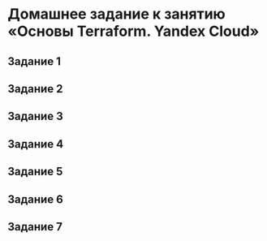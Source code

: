 # Домашнее задание к занятию «Основы Terraform. Yandex Cloud»

## Задание 1



## Задание 2


## Задание 3


## Задание 4


## Задание 5


## Задание 6


## Задание 7
